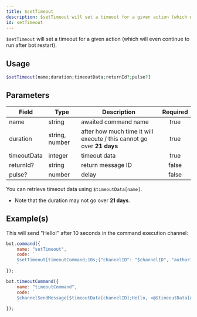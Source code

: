 ```yaml
---
title: $setTimeout
description: $setTimeout will set a timeout for a given action (which will even continue to run after bot restart).
id: setTimeout
---
```


`$setTimeout` will set a timeout for a given action (which will even continue to run after bot restart).

## Usage

```php
$setTimeout[name;duration;timeoutData;returnId?;pulse?]
```

## Parameters

| Field       | Type           | Description                                                           | Required |
|-------------|----------------|-----------------------------------------------------------------------|:--------:|
| name        | string         | awaited command name                                                  |   true   |
| duration    | string, number | after how much time it will execute / this cannot go over **21 days** |   true   |
| timeoutData | integer        | timeout data                                                          |   true   |
| returnId?   | string         | return message ID                                                     |  false   |
| pulse?      | number         | delay                                                                 |  false   |

You can retrieve timeout data using `$timeoutData[name]`.

* Note that the duration may not go over **21 days**.

## Example(s)

This will send "Hello!" after 10 seconds in the command execution channel:

```javascript
bot.command({
    name: "setTimeout",
    code: `
    $setTimeout[timeoutCommand;10s;{"channelID": "$channelID", "authorID": "$authorID"};false]
    `
});

bot.timeoutCommand({
    name: "timeoutCommand",
    code: `
    $channelSendMessage[$timeoutData[channelID];Hello, <@$timeoutData[authorID]>!]
    `
});
```